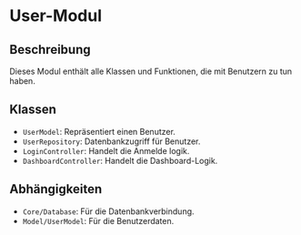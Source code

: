 # User-Modul

## Beschreibung
Dieses Modul enthält alle Klassen und Funktionen, die mit Benutzern zu tun haben.

## Klassen
- `UserModel`: Repräsentiert einen Benutzer.
- `UserRepository`: Datenbankzugriff für Benutzer.
- `LoginController`: Handelt die Anmelde logik.
- `DashboardController`: Handelt die Dashboard-Logik.

## Abhängigkeiten
- `Core/Database`: Für die Datenbankverbindung.
- `Model/UserModel`: Für die Benutzerdaten.